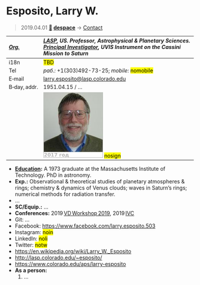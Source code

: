 # Esposito, Larry W.
> 2019.04.01 **[🚀](../index/index.md) [despace](index.md)** → [Contact](contact.md)

|*[Org.](contact.md)*|*[LASP](zz_lasp.md), US. Professor, Astrophysical & Planetary Sciences. [Principal Investigator](principal_investigator.md), UVIS Instrument on the Cassini Mission to Saturn*|
|:--|:--|
|i18n| <mark>TBD</mark> |
|Tel|*раб.:* +1(303)492-73-25; *mobile:* <mark>nomobile</mark> |
|E‑mail| <larry.esposito@lasp.colorado.edu> |
|B‑day, addr.| 1951.04.15 / … |
|| [![](f/contact/e/esposito_001_photo_thumb.jpg)](f/contact/e/esposito_001_photo.jpg) <mark>nosign</mark> |

   - **[Education](edu.md):** A 1973 graduate at the Massachusetts Institute of Technology. PhD in astronomy.
   - **Exp.:** Observational & theoretical studies of planetary atmospheres & rings; chemistry & dynamics of Venus clouds; waves in Saturn’s rings; numerical methods for radiation transfer.
   - …
   - **SC/Equip.:** …
   - **Conferences:** 2019 [VD Workshop 2019](vdws2019.md), 2019 [IVC](ivc_2019.md)
   - Git: …
   - Facebook: <https://www.facebook.com/larry.esposito.503>
   - Instagram: <mark>noin</mark>
   - LinkedIn: <mark>noli</mark>
   - Twitter: <mark>notw</mark>
   - <https://en.wikipedia.org/wiki/Larry_W._Esposito>
   - <http://lasp.colorado.edu/~esposito/>
   - <https://www.colorado.edu/aps/larry-esposito>
   - **As a person:**
      1. …
